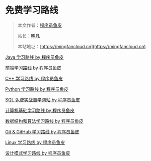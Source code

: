 # 免费学习路线

> 本文作者：[程序员鱼皮](https://yuyuanweb.feishu.cn/wiki/Abldw5WkjidySxkKxU2cQdAtnah)
>
> 站长：[明凡]()
>
> 本站地址：[https://mingfancloud.cn](https://mingfancloud.cn)


[Java 学习路线 by 程序员鱼皮](Java学习路线%20by%20程序员鱼皮.md)

[前端学习路线 by 程序员鱼皮](前端学习路线%20by%20程序员鱼皮.md)

[C++ 学习路线 by 程序员鱼皮](C++学习路线%20by%20程序员鱼皮.md)

[Python 学习路线 by 程序员鱼皮](Python学习路线%20by%20程序员鱼皮.md)

[SQL 免费实战自学网站 by 程序员鱼皮](SQL免费实战自学网站%20by%20程序员鱼皮.md)

[计算机基础学习路线 by 程序员鱼皮](计算机基础学习路线%20by%20程序员鱼皮.md)

[数据结构和算法学习路线 by 程序员鱼皮](数据结构和算法学习路线%20by%20程序员鱼皮.md)

[Git & GitHub 学习路线 by 程序员鱼皮](Git&GitHub学习路线%20by%20程序员鱼皮.md)

[Linux 学习路线 by 程序员鱼皮](Linux学习路线%20by%20程序员鱼皮.md)

[设计模式学习路线 by 程序员鱼皮](设计模式学习路线%20by%20程序员鱼皮.md)






